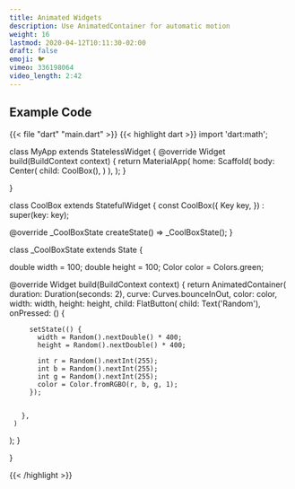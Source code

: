 ```yaml
---
title: Animated Widgets
description: Use AnimatedContainer for automatic motion
weight: 16
lastmod: 2020-04-12T10:11:30-02:00
draft: false
emoji: 🐦
vimeo: 336198064
video_length: 2:42
---
```


## Example Code

{{< file "dart" "main.dart" >}}
{{< highlight dart >}}
import 'dart:math';


class MyApp extends StatelessWidget {
 @override
 Widget build(BuildContext context) {
   return MaterialApp(
     home: Scaffold(
       body: Center(
         child: CoolBox(),
       )
     ),
   );
 }

}

class CoolBox extends StatefulWidget {
 const CoolBox({
   Key key,
 }) : super(key: key);

 @override
 _CoolBoxState createState() => _CoolBoxState();
}

class _CoolBoxState extends State<CoolBox> {

 double width = 100;
 double height = 100;
 Color color = Colors.green;

 @override
 Widget build(BuildContext context) {
   return AnimatedContainer(
     duration: Duration(seconds: 2),
     curve: Curves.bounceInOut,
     color: color,
     width: width,
     height: height,
     child: FlatButton(
       child: Text('Random'),
       onPressed: () {

         setState(() {
           width = Random().nextDouble() * 400;
           height = Random().nextDouble() * 400;

           int r = Random().nextInt(255);
           int b = Random().nextInt(255);
           int g = Random().nextInt(255);
           color = Color.fromRGBO(r, b, g, 1);
         });

        
       },
     )
   );
 }

 }

{{< /highlight >}}